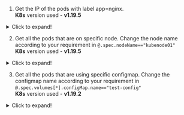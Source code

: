1. Get the IP of the pods with label app=nginx. <br/>**K8s** version used - **v1.19.5**

<details>
  <summary>Click to expand!</summary>

```shell
kubectl get pods -l app=nginx -o jsonpath='{range .items[*]}{.status.podIP}{"\n"}{end}'
```

**Output**

```shell
10.38.0.2
10.32.0.3
10.32.0.4
10.38.0.1
```

</details>

2. Get all the pods that are on specific node. Change the node name according to your requirement in `@.spec.nodeName=="kubenode01"` <br/>**K8s** version used - **v1.19.5**

<details>
  <summary>Click to expand!</summary>

```shell
kubectl get pods -o jsonpath='{range $.items[?(@.spec.nodeName=="kubenode01")]}{.metadata.name}{"\t"}{.spec.nodeName}{"\n"}{end}'
```

**Output**

```shell
nginx-6799fc88d8-78mwd  kubenode01
nginx-6799fc88d8-c7cpb  kubenode01
test-iptables-cb64cc545-dn9t8   kubenode01
```

</details>

3. Get all the pods that are using specific configmap. Change the configmap name according to your requirement in `@.spec.volumes[*].configMap.name=="test-config"` <br/>**K8s** version used - **v1.19.2**

<details>
  <summary>Click to expand!</summary>

```shell
kubectl get pods -o jsonpath='{range .items[?(@.spec.volumes[*].configMap.name=="test-config")]}{.metadata.name}{"\t"}{.spec.volumes[*].configMap.name}{"\n"}{end}'
```

**Output**

```shell
test-pod-cm     test-config
```

</details>
